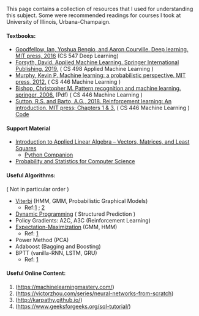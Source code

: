 This page contains a collection of resources that I used for understanding this subject. Some were recommended readings for courses I took at University of Illinois, Urbana-Champaign. 

#### Textbooks:
  * [Goodfellow, Ian, Yoshua Bengio, and Aaron Courville. Deep learning. MIT press, 2016](https://www.deeplearningbook.org/) (CS 547 Deep Learning)
  * [Forsyth, David. Applied Machine Learning. Springer International Publishing, 2019.](https://link.springer.com/book/10.1007/978-3-030-18114-7) ( CS 498 Applied Machine Learning )
  * [Murphy, Kevin P. Machine learning: a probabilistic perspective. MIT press, 2012.](https://dl.acm.org/doi/book/10.5555/2380985)  ( CS 446 Machine Learning )
  * [Bishop, Christopher M. Pattern recognition and machine learning. springer, 2006.](https://cds.cern.ch/record/998831/files/9780387310732_TOC.pdf?source=post_page---------------------------) (Pdf) ( CS 446 Machine Learning )
  * [Sutton, R.S. and Barto, A.G., 2018. Reinforcement learning: An introduction.
MIT press; Chapters 1 & 3.](http://incompleteideas.net/book/the-book.html) ( CS 446 Machine Learning ) [Code](http://incompleteideas.net/book/code/code2nd.html)
  
#### Support Material 
  * [Introduction to Applied Linear Algebra – Vectors, Matrices, and Least Squares](http://vmls-book.stanford.edu/) 
    * [Python Companion](https://ses.library.usyd.edu.au/bitstream/handle/2123/21370/vmls-python-companion.pdf?sequence=3)
  * [Probability and Statistics for Computer Science](https://www.springer.com/gp/book/9783319644097)

#### Useful Algorithms:
( Not in particular order )
  * [Viterbi](https://en.wikipedia.org/wiki/Viterbi_algorithm) (HMM, GMM, Probabilistic Graphical Models)
    * Ref:[1](http://www.adeveloperdiary.com/data-science/machine-learning/implement-viterbi-algorithm-in-hidden-markov-model-using-python-and-r/) ;  [2](https://nbviewer.jupyter.org/gist/BenLangmead/7460513)
  * [Dynamic Programming](https://en.wikipedia.org/wiki/Dynamic_programming) ( Structured Prediction )
  * Policy Gradients: A2C, A3C (Reinforcement Learning)
  * [Expectation-Maximization](https://en.wikipedia.org/wiki/Expectation%E2%80%93maximization_algorithm) (GMM, HMM)
    * Ref: [1](https://zhiyzuo.github.io/EM/)
  * Power Method (PCA)
  * Adaboost (Bagging and Boosting)
  * BPTT (vanilla-RNN, LSTM, GRU)
    * Ref: [1](http://karpathy.github.io/2015/05/21/rnn-effectiveness/)
  
#### Useful Online Content:
  1. (https://machinelearningmastery.com/) 
  2. (https://victorzhou.com/series/neural-networks-from-scratch) 
  3. (http://karpathy.github.io/) 
  4. (https://www.geeksforgeeks.org/sql-tutorial/)
